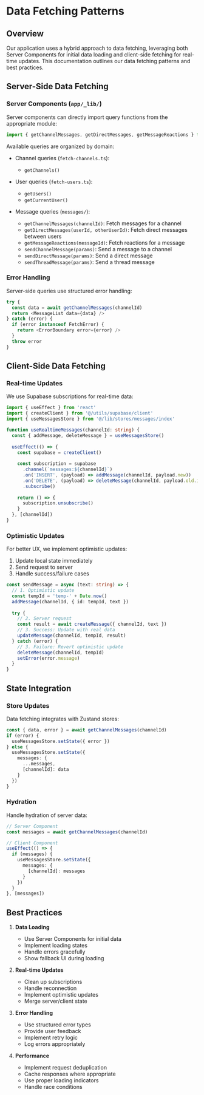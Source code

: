 # Data Fetching Patterns

## Overview

Our application uses a hybrid approach to data fetching, leveraging both Server Components for initial data loading and client-side fetching for real-time updates. This documentation outlines our data fetching patterns and best practices.

## Server-Side Data Fetching

### Server Components (`app/_lib/`)

Server components can directly import query functions from the appropriate module:

```typescript
import { getChannelMessages, getDirectMessages, getMessageReactions } from '@/app/_lib/messages'
```

Available queries are organized by domain:

- Channel queries (`fetch-channels.ts`):
  - `getChannels()`

- User queries (`fetch-users.ts`):
  - `getUsers()`
  - `getCurrentUser()`

- Message queries (`messages/`):
  - `getChannelMessages(channelId)`: Fetch messages for a channel
  - `getDirectMessages(userId, otherUserId)`: Fetch direct messages between users
  - `getMessageReactions(messageId)`: Fetch reactions for a message
  - `sendChannelMessage(params)`: Send a message to a channel
  - `sendDirectMessage(params)`: Send a direct message
  - `sendThreadMessage(params)`: Send a thread message

### Error Handling

Server-side queries use structured error handling:

```typescript
try {
  const data = await getChannelMessages(channelId)
  return <MessageList data={data} />
} catch (error) {
  if (error instanceof FetchError) {
    return <ErrorBoundary error={error} />
  }
  throw error
}
```

## Client-Side Data Fetching

### Real-time Updates

We use Supabase subscriptions for real-time data:

```typescript
import { useEffect } from 'react'
import { createClient } from '@/utils/supabase/client'
import { useMessagesStore } from '@/lib/stores/messages/index'

function useRealtimeMessages(channelId: string) {
  const { addMessage, deleteMessage } = useMessagesStore()
  
  useEffect(() => {
    const supabase = createClient()
    
    const subscription = supabase
      .channel(`messages:${channelId}`)
      .on('INSERT', (payload) => addMessage(channelId, payload.new))
      .on('DELETE', (payload) => deleteMessage(channelId, payload.old.id))
      .subscribe()
      
    return () => {
      subscription.unsubscribe()
    }
  }, [channelId])
}
```

### Optimistic Updates

For better UX, we implement optimistic updates:

1. Update local state immediately
2. Send request to server
3. Handle success/failure cases

```typescript
const sendMessage = async (text: string) => {
  // 1. Optimistic update
  const tempId = 'temp-' + Date.now()
  addMessage(channelId, { id: tempId, text })
  
  try {
    // 2. Server request
    const result = await createMessage({ channelId, text })
    // 3. Success: Update with real data
    updateMessage(channelId, tempId, result)
  } catch (error) {
    // 3. Failure: Revert optimistic update
    deleteMessage(channelId, tempId)
    setError(error.message)
  }
}
```

## State Integration

### Store Updates

Data fetching integrates with Zustand stores:

```typescript
const { data, error } = await getChannelMessages(channelId)
if (error) {
  useMessagesStore.setState({ error })
} else {
  useMessagesStore.setState({ 
    messages: {
      ...messages,
      [channelId]: data
    }
  })
}
```

### Hydration

Handle hydration of server data:

```typescript
// Server Component
const messages = await getChannelMessages(channelId)

// Client Component
useEffect(() => {
  if (messages) {
    useMessagesStore.setState({
      messages: {
        [channelId]: messages
      }
    })
  }
}, [messages])
```

## Best Practices

1. **Data Loading**
   - Use Server Components for initial data
   - Implement loading states
   - Handle errors gracefully
   - Show fallback UI during loading

2. **Real-time Updates**
   - Clean up subscriptions
   - Handle reconnection
   - Implement optimistic updates
   - Merge server/client state

3. **Error Handling**
   - Use structured error types
   - Provide user feedback
   - Implement retry logic
   - Log errors appropriately

4. **Performance**
   - Implement request deduplication
   - Cache responses where appropriate
   - Use proper loading indicators
   - Handle race conditions 